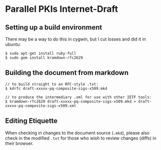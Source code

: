 # Parallel PKIs Internet-Draft


## Setting up a build environment

There may be a way to do this in cygwin, but I cut losses and did it in ubuntu:

    $ sudo apt-get install ruby-full
    $ sudo gem install kramdown-rfc2629

## Building the document from markdown

    // to build straight to an RFC-style .txt:
    $ kdrfc draft-xxxxx-pq-composite-sigs-x509.mkd

    // to produce the intermediary .xml for use with other IETF tools:
    $ kramdown-rfc2629 draft-xxxxx-pq-composite-sigs-x509.mkd > draft-xxxxx-pq-composite-sigs-x509.xml

## Editing Etiquette

When checking in changes to the document source (`.mkd`), please also check in the modified `.txt` for those who wish to review changes (diffs) in their browser.

